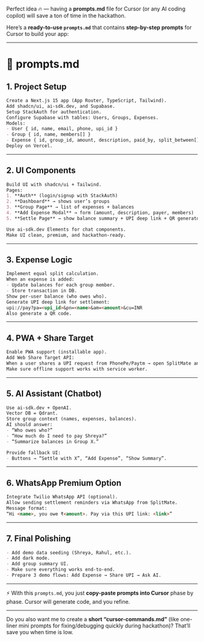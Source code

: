 Perfect idea 🔥 — having a **prompts.md** file for Cursor (or any AI coding copilot) will save a ton of time in the hackathon.

Here’s a **ready-to-use `prompts.md`** that contains **step-by-step prompts** for Cursor to build your app:

---

# 📄 prompts.md

## 1. **Project Setup**

```md
Create a Next.js 15 app (App Router, TypeScript, Tailwind).  
Add shadcn/ui, ai-sdk.dev, and Supabase.  
Setup StackAuth for authentication.  
Configure Supabase with tables: Users, Groups, Expenses.  
Models:  
- User { id, name, email, phone, upi_id }  
- Group { id, name, members[] }  
- Expense { id, group_id, amount, description, paid_by, split_between[], created_at }  
Deploy on Vercel.  
```

---

## 2. **UI Components**

```md
Build UI with shadcn/ui + Tailwind.  
Pages:  
1. **Auth** (login/signup with StackAuth)  
2. **Dashboard** → shows user’s groups  
3. **Group Page** → list of expenses + balances  
4. **Add Expense Modal** → form (amount, description, payer, members)  
5. **Settle Page** → show balance summary + UPI deep link + QR generator  

Use ai-sdk.dev Elements for chat components.  
Make UI clean, premium, and hackathon-ready.  
```

---

## 3. **Expense Logic**

```md
Implement equal split calculation.  
When an expense is added:  
- Update balances for each group member.  
- Store transaction in DB.  
Show per-user balance (who owes who).  
Generate UPI deep link for settlement:  
upi://pay?pa=<upi_id>&pn=<name>&am=<amount>&cu=INR  
Also generate a QR code.  
```

---

## 4. **PWA + Share Target**

```md
Enable PWA support (installable app).  
Add Web Share Target API:  
When a user shares a UPI request from PhonePe/Paytm → open SplitMate and prefill expense form.  
Make sure offline support works with service worker.  
```

---

## 5. **AI Assistant (Chatbot)**

```md
Use ai-sdk.dev + OpenAI.  
Vector DB = Qdrant.  
Store group context (names, expenses, balances).  
AI should answer:  
- “Who owes who?”  
- “How much do I need to pay Shreya?”  
- “Summarize balances in Group X.”  

Provide fallback UI:  
- Buttons → “Settle with X”, “Add Expense”, “Show Summary”.  
```

---

## 6. **WhatsApp Premium Option**

```md
Integrate Twilio WhatsApp API (optional).  
Allow sending settlement reminders via WhatsApp from SplitMate.  
Message format:  
“Hi <name>, you owe ₹<amount>. Pay via this UPI link: <link>”  
```

---

## 7. **Final Polishing**

```md
- Add demo data seeding (Shreya, Rahul, etc.).  
- Add dark mode.  
- Add group summary UI.  
- Make sure everything works end-to-end.  
- Prepare 3 demo flows: Add Expense → Share UPI → Ask AI.  
```

---

⚡ With this `prompts.md`, you just **copy-paste prompts into Cursor** phase by phase. Cursor will generate code, and you refine.

---

Do you also want me to create a **short “cursor-commands.md”** (like one-liner mini prompts for fixing/debugging quickly during hackathon)? That’ll save you when time is low.
